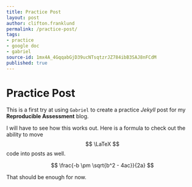 ```yaml
---
title: Practice Post
layout: post
author: clifton.franklund
permalink: /practice-post/
tags:
- practice
- google doc
- gabriel
source-id: 1mx4A_4GqqabGjD39ucNTsqtzrJZ784ibB3SAJ8nFCdM
published: true
---
```

# Practice Post

This is a first try at using ```Gabriel``` to create a practice _Jekyll_ post for my **Reproducible Assessment** blog.  

I will have to see how this works out. Here is a formula to check out the ability to move $$ \LaTeX $$ code into posts as well.  

$$ \frac{-b \pm \sqrt{b^2 - 4ac}}{2a} $$  

That should be enough for now.   

